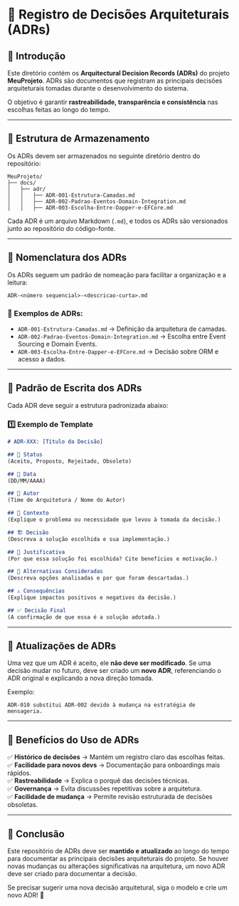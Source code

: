 # 📖 Registro de Decisões Arquiteturais (ADRs)

## 📌 Introdução
Este diretório contém os **Arquitectural Decision Records (ADRs)** do projeto **MeuProjeto**.
ADRs são documentos que registram as principais decisões arquiteturais tomadas durante o desenvolvimento do sistema.

O objetivo é garantir **rastreabilidade, transparência e consistência** nas escolhas feitas ao longo do tempo.

---

## 📂 Estrutura de Armazenamento
Os ADRs devem ser armazenados no seguinte diretório dentro do repositório:

```
MeuProjeto/
├── docs/
│   ├── adr/
│   │   ├── ADR-001-Estrutura-Camadas.md
│   │   ├── ADR-002-Padrao-Eventos-Domain-Integration.md
│   │   ├── ADR-003-Escolha-Entre-Dapper-e-EFCore.md
```

Cada ADR é um arquivo Markdown (`.md`), e todos os ADRs são versionados junto ao repositório do código-fonte.

---

## 📛 Nomenclatura dos ADRs
Os ADRs seguem um padrão de nomeação para facilitar a organização e a leitura:

```
ADR-<número sequencial>-<descricao-curta>.md
```

### 📌 Exemplos de ADRs:
- `ADR-001-Estrutura-Camadas.md` → Definição da arquitetura de camadas.
- `ADR-002-Padrao-Eventos-Domain-Integration.md` → Escolha entre Event Sourcing e Domain Events.
- `ADR-003-Escolha-Entre-Dapper-e-EFCore.md` → Decisão sobre ORM e acesso a dados.

---

## 📖 Padrão de Escrita dos ADRs
Cada ADR deve seguir a estrutura padronizada abaixo:

### **1️⃣ Exemplo de Template**

```md
# ADR-XXX: [Título da Decisão]

## 📌 Status
(Aceito, Proposto, Rejeitado, Obsoleto)

## 📅 Data
(DD/MM/AAAA)

## 👥 Autor
(Time de Arquitetura / Nome do Autor)

## 📖 Contexto
(Explique o problema ou necessidade que levou à tomada da decisão.)

## 🏗️ Decisão
(Descreva a solução escolhida e sua implementação.)

## 🎯 Justificativa
(Por que essa solução foi escolhida? Cite benefícios e motivação.)

## 🔄 Alternativas Consideradas
(Descreva opções analisadas e por que foram descartadas.)

## ⚠️ Consequências
(Explique impactos positivos e negativos da decisão.)

## ✅ Decisão Final
(A confirmação de que essa é a solução adotada.)
```

---

## 🔄 Atualizações de ADRs
Uma vez que um ADR é aceito, ele **não deve ser modificado**. Se uma decisão mudar no futuro, deve ser criado um **novo ADR**, referenciando o ADR original e explicando a nova direção tomada.

Exemplo:
```
ADR-010 substitui ADR-002 devido à mudança na estratégia de mensageria.
```

---

## 🚀 Benefícios do Uso de ADRs
✅ **Histórico de decisões** → Mantém um registro claro das escolhas feitas.  
✅ **Facilidade para novos devs** → Documentação para onboardings mais rápidos.  
✅ **Rastreabilidade** → Explica o porquê das decisões técnicas.  
✅ **Governança** → Evita discussões repetitivas sobre a arquitetura.  
✅ **Facilidade de mudança** → Permite revisão estruturada de decisões obsoletas.  

---

## 📌 Conclusão
Este repositório de ADRs deve ser **mantido e atualizado** ao longo do tempo para documentar as principais decisões arquiteturais do projeto.
Se houver novas mudanças ou alterações significativas na arquitetura, um novo ADR deve ser criado para documentar a decisão.

Se precisar sugerir uma nova decisão arquitetural, siga o modelo e crie um novo ADR! 🚀
